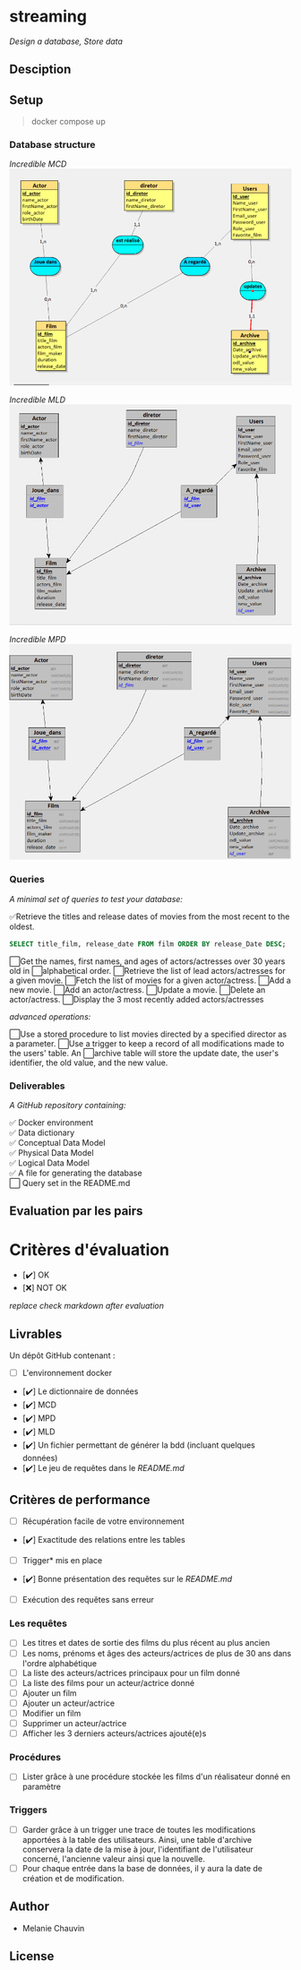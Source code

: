 # streaming


*Design a database, Store data*

## Desciption

## Setup

> docker compose up

### Database structure

*Incredible MCD*
![Model conceptuel de données](merise/looping_img.PNG)


*Incredible MLD*
![Model logique de données](merise/mldlooping.png)


*Incredible MPD*
![Model physique de données](merise/mpd.png)

### Queries

*A minimal set of queries to test your database:*

✅Retrieve the titles and release dates of movies from the most recent to the oldest.

```sql
SELECT title_film, release_date FROM film ORDER BY release_Date DESC;
```

⬜Get the names, first names, and ages of actors/actresses over 30 years old in ⬜alphabetical order.
⬜Retrieve the list of lead actors/actresses for a given movie.
⬜Fetch the list of movies for a given actor/actress.
⬜Add a new movie.
⬜Add an actor/actress.
⬜Update a movie.
⬜Delete an actor/actress.
⬜Display the 3 most recently added actors/actresses

*advanced operations:*

⬜Use a stored procedure to list movies directed by a specified director as a parameter.
⬜Use a trigger to keep a record of all modifications made to the users' table. An ⬜archive table will store the update date, the user's identifier, the old value, and the new value.

### Deliverables

*A GitHub repository containing:*

✅ Docker environment  
✅ Data dictionary  
✅ Conceptual Data Model   
✅ Physical Data Model   
✅ Logical Data Model   
✅ A file for generating the database    
⬜ Query set in the README.md  

## Evaluation par les pairs
# Critères d'évaluation

- [✔️] OK
- [:x:] NOT OK

*replace check markdown after evaluation*



## Livrables

Un dépôt GitHub contenant :
- [ ] L'environnement docker
- [✔️] Le dictionnaire de données
- [✔️] MCD
- [✔️] MPD
- [✔️] MLD
- [✔️] Un fichier permettant de générer la bdd (incluant quelques données)
- [✔️] Le jeu de requêtes dans le *README.md*

## Critères de performance

- [ ] Récupération facile de votre environnement
- [✔️] Exactitude des relations entre les tables
- [ ] Trigger* mis en place
- [✔️] Bonne présentation des requêtes sur le *README.md*
- [ ] Exécution des requêtes sans erreur

### Les requêtes

- [ ] Les titres et dates de sortie des films du plus récent au plus ancien
- [ ] Les noms, prénoms et âges des acteurs/actrices de plus de 30 ans dans l'ordre alphabétique
- [ ] La liste des acteurs/actrices principaux pour un film donné
- [ ] La liste des films pour un acteur/actrice donné
- [ ] Ajouter un film
- [ ] Ajouter un acteur/actrice
- [ ] Modifier un film
- [ ] Supprimer un acteur/actrice
- [ ] Afficher les 3 derniers acteurs/actrices ajouté(e)s

### Procédures

- [ ] Lister grâce à une procédure stockée les films d'un réalisateur donné en paramètre

### Triggers

- [ ] Garder grâce à un trigger une trace de toutes les modifications apportées à la table des utilisateurs. Ainsi, une table d'archive conservera la date de la mise à jour, l'identifiant de l'utilisateur concerné, l'ancienne valeur ainsi que la nouvelle.
- [ ] Pour chaque entrée dans la base de données, il y aura la date de création et de modification.

## Author

* Melanie Chauvin

## License
